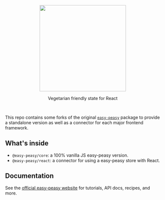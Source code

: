 <p>&nbsp;</p>
<p align='center'>
  <img src="https://i.imgur.com/UnPLVly.png" width="280" />
</p>
<p align='center'>Vegetarian friendly state for React</p>
<p>&nbsp;</p>

This repo contains some forks of the original [`easy-peasy`](https://github.com/ctrlplusb/easy-peasy) package to provide a standalone version as well as a connector for each major frontend framework.

## What's inside
* `@easy-peasy/core`: a 100% vanilla JS easy-peasy version.
* `@easy-peasy/react`: a connector for using a easy-peasy store with React.

## Documentation

See the [official easy-peasy website](https://easy-peasy.now.sh) for tutorials, API docs, recipes, and more.
